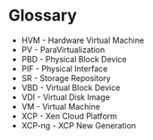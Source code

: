 # Glossary

* HVM - Hardware Virtual Machine
* PV - ParaVirtualization
* PBD - Physical Block Device
* PIF - Physical Interface
* SR - Storage Repository
* VBD - Virtual Block Device
* VDI - Virtual Disk Image
* VM - Virtual Machine
* XCP - Xen Cloud Platform
* XCP-ng - XCP New Generation